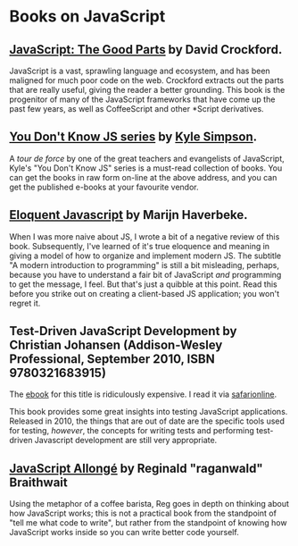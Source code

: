 # Books on JavaScript

## [JavaScript: The Good Parts](https://www.goodreads.com/book/show/2998152-javascript) by David Crockford.

JavaScript is a vast, sprawling language and ecosystem, and has been maligned for much poor code on the web. Crockford extracts out the parts that are really useful, giving the reader a better grounding. This book is the progenitor of many of the JavaScript frameworks that have come up the past few years, as well as CoffeeScript and other \*Script derivatives.

## [**You Don't Know JS series**](https://github.com/getify/You-Dont-Know-JS) by [Kyle Simpson](https://github.com/getify).

A _tour de force_ by one of the great teachers and evangelists of JavaScript, Kyle's "You Don't Know JS" series is a must-read collection of books. You can get the books in raw form on-line at the above address, and you can get the published e-books at your favourite vendor.

## [Eloquent Javascript](http://eloquentjavascript.net/) by Marijn Haverbeke.

When I was more naive about JS, I wrote a bit of a negative review of this book. Subsequently, I've learned of it's true eloquence and meaning in giving a model of how to organize and implement modern JS. The subtitle "A modern introduction to programming" is still a bit misleading, perhaps, because you have to understand a fair bit of JavaScript _and_ programming to get the message, I feel. But that's just a quibble at this point. Read this before you strike out on creating a client-based JS application; you won't regret it.

## Test-Driven JavaScript Development by Christian Johansen \(Addison-Wesley Professional, September 2010, ISBN 9780321683915\)

The [ebook](http://www.informit.com/store/test-driven-javascript-development-9780321684042) for this title is ridiculously expensive. I read it via [safarionline](https://learning.oreilly.com/library/view/test-driven-javascript-development/9780321684097/).

This book provides some great insights into testing JavaScript applications. Released in 2010, the things that are out of date are the specific tools used for testing, _however_, the concepts for writing tests and performing test-driven Javascript development are still very appropriate.

## [JavaScript Allongé](https://leanpub.com/javascriptallongesix) by Reginald "raganwald" Braithwait

Using the metaphor of a coffee barista, Reg goes in depth on thinking about how JavaScript works; this is not a practical book from the standpoint of "tell me what code to write", but rather from the standpoint of knowing how JavaScript works inside so you can write better code yourself.

